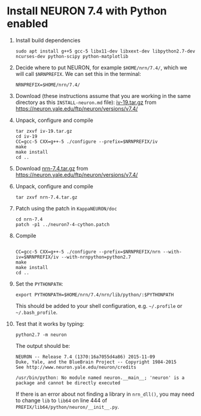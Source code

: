 Install NEURON 7.4 with Python enabled
======================================

1. Install build dependencies
   ```
   sudo apt install g++5 gcc-5 libx11-dev libxext-dev libpython2.7-dev ncurses-dev python-scipy python-matplotlib
   ```

2. Decide where to put NEURON, for example `$HOME/nrn/7.4/`, which we
   will call `$NRNPREFIX`. We can set this in the terminal:
   ```
   NRNPREFIX=$HOME/nrn/7.4/
   ```

3. Download (these instructions assume that you are working in the
   same directory as this `INSTALL-neuron.md` file):
   [iv-19.tar.gz](https://neuron.yale.edu/ftp/neuron/versions/v7.4/iv-19.tar.gz)
   from https://neuron.yale.edu/ftp/neuron/versions/v7.4/

4. Unpack, configure and compile
   ```
   tar zxvf iv-19.tar.gz
   cd iv-19
   CC=gcc-5 CXX=g++-5 ./configure --prefix=$NRNPREFIX/iv
   make
   make install
   cd ..
   ```

5. Download
   [nrn-7.4.tar.gz](https://neuron.yale.edu/ftp/neuron/versions/v7.4/nrn-7.4.tar.gz)
   from https://neuron.yale.edu/ftp/neuron/versions/v7.4/

6. Unpack, configure and compile
   ```
   tar zxvf nrn-7.4.tar.gz
   ```
7. Patch using the patch in `KappaNEURON/doc` 
   ```
   cd nrn-7.4
   patch -p1 ../neuron7-4-cython.patch
   ```
    
8. Compile
   ```

   CC=gcc-5 CXX=g++-5 ./configure --prefix=$NRNPREFIX/nrn --with-iv=$NRNPREFIX/iv --with-nrnpython=python2.7
   make
   make install
   cd ..
   ```

9. Set the `PYTHONPATH`:
   ```
   export PYTHONPATH=$HOME/nrn/7.4/nrn/lib/python/:$PYTHONPATH
   ```
   This should be added to your shell configuration, e.g. `~/.profile`
   or `~/.bash_profile`.

10. Test that it works by typing:
    ```
    python2.7 -m neuron
    ```
    The output should be:
    ```
    NEURON -- Release 7.4 (1370:16a7055d4a86) 2015-11-09
    Duke, Yale, and the BlueBrain Project -- Copyright 1984-2015
    See http://www.neuron.yale.edu/neuron/credits

    /usr/bin/python: No module named neuron.__main__; 'neuron' is a package and cannot be directly executed
    ```

    If there is an error about not finding a library in `nrn_dll()`, 
    you may need to change `lib` to `lib64` on line 444 of
    `PREFIX/lib64/python/neuron/__init__.py`.
